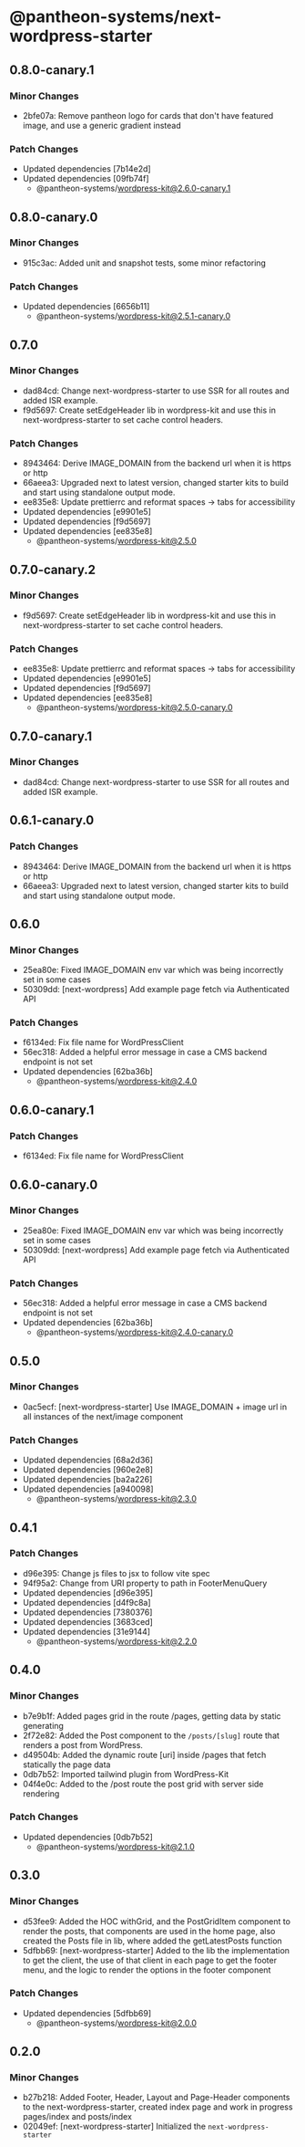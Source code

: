 # @pantheon-systems/next-wordpress-starter

## 0.8.0-canary.1

### Minor Changes

- 2bfe07a: Remove pantheon logo for cards that don't have featured image, and
  use a generic gradient instead

### Patch Changes

- Updated dependencies [7b14e2d]
- Updated dependencies [09fb74f]
  - @pantheon-systems/wordpress-kit@2.6.0-canary.1

## 0.8.0-canary.0

### Minor Changes

- 915c3ac: Added unit and snapshot tests, some minor refactoring

### Patch Changes

- Updated dependencies [6656b11]
  - @pantheon-systems/wordpress-kit@2.5.1-canary.0

## 0.7.0

### Minor Changes

- dad84cd: Change next-wordpress-starter to use SSR for all routes and added ISR
  example.
- f9d5697: Create setEdgeHeader lib in wordpress-kit and use this in
  next-wordpress-starter to set cache control headers.

### Patch Changes

- 8943464: Derive IMAGE_DOMAIN from the backend url when it is https or http
- 66aeea3: Upgraded next to latest version, changed starter kits to build and
  start using standalone output mode.
- ee835e8: Update prettierrc and reformat spaces -> tabs for accessibility
- Updated dependencies [e9901e5]
- Updated dependencies [f9d5697]
- Updated dependencies [ee835e8]
  - @pantheon-systems/wordpress-kit@2.5.0

## 0.7.0-canary.2

### Minor Changes

- f9d5697: Create setEdgeHeader lib in wordpress-kit and use this in
  next-wordpress-starter to set cache control headers.

### Patch Changes

- ee835e8: Update prettierrc and reformat spaces -> tabs for accessibility
- Updated dependencies [e9901e5]
- Updated dependencies [f9d5697]
- Updated dependencies [ee835e8]
  - @pantheon-systems/wordpress-kit@2.5.0-canary.0

## 0.7.0-canary.1

### Minor Changes

- dad84cd: Change next-wordpress-starter to use SSR for all routes and added ISR
  example.

## 0.6.1-canary.0

### Patch Changes

- 8943464: Derive IMAGE_DOMAIN from the backend url when it is https or http
- 66aeea3: Upgraded next to latest version, changed starter kits to build and
  start using standalone output mode.

## 0.6.0

### Minor Changes

- 25ea80e: Fixed IMAGE_DOMAIN env var which was being incorrectly set in some
  cases
- 50309dd: [next-wordpress] Add example page fetch via Authenticated API

### Patch Changes

- f6134ed: Fix file name for WordPressClient
- 56ec318: Added a helpful error message in case a CMS backend endpoint is not
  set
- Updated dependencies [62ba36b]
  - @pantheon-systems/wordpress-kit@2.4.0

## 0.6.0-canary.1

### Patch Changes

- f6134ed: Fix file name for WordPressClient

## 0.6.0-canary.0

### Minor Changes

- 25ea80e: Fixed IMAGE_DOMAIN env var which was being incorrectly set in some
  cases
- 50309dd: [next-wordpress] Add example page fetch via Authenticated API

### Patch Changes

- 56ec318: Added a helpful error message in case a CMS backend endpoint is not
  set
- Updated dependencies [62ba36b]
  - @pantheon-systems/wordpress-kit@2.4.0-canary.0

## 0.5.0

### Minor Changes

- 0ac5ecf: [next-wordpress-starter] Use IMAGE_DOMAIN + image url in all
  instances of the next/image component

### Patch Changes

- Updated dependencies [68a2d36]
- Updated dependencies [960e2e8]
- Updated dependencies [ba2a226]
- Updated dependencies [a940098]
  - @pantheon-systems/wordpress-kit@2.3.0

## 0.4.1

### Patch Changes

- d96e395: Change js files to jsx to follow vite spec
- 94f95a2: Change from URI property to path in FooterMenuQuery
- Updated dependencies [d96e395]
- Updated dependencies [d4f9c8a]
- Updated dependencies [7380376]
- Updated dependencies [3683ced]
- Updated dependencies [31e9144]
  - @pantheon-systems/wordpress-kit@2.2.0

## 0.4.0

### Minor Changes

- b7e9b1f: Added pages grid in the route /pages, getting data by static
  generating
- 2f72e82: Added the Post component to the `/posts/[slug]` route that renders a
  post from WordPress.
- d49504b: Added the dynamic route [uri] inside /pages that fetch statically the
  page data
- 0db7b52: Imported tailwind plugin from WordPress-Kit
- 04f4e0c: Added to the /post route the post grid with server side rendering

### Patch Changes

- Updated dependencies [0db7b52]
  - @pantheon-systems/wordpress-kit@2.1.0

## 0.3.0

### Minor Changes

- d53fee9: Added the HOC withGrid, and the PostGridItem component to render the
  posts, that components are used in the home page, also created the Posts file
  in lib, where added the getLatestPosts function
- 5dfbb69: [next-wordpress-starter] Added to the lib the implementation to get
  the client, the use of that client in each page to get the footer menu, and
  the logic to render the options in the footer component

### Patch Changes

- Updated dependencies [5dfbb69]
  - @pantheon-systems/wordpress-kit@2.0.0

## 0.2.0

### Minor Changes

- b27b218: Added Footer, Header, Layout and Page-Header components to the
  next-wordpress-starter, created index page and work in progress pages/index
  and posts/index
- 02049ef: [next-wordpress-starter] Initialized the `next-wordpress-starter`
